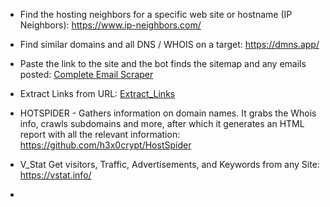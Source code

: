 
* Find the hosting neighbors for a specific web site or hostname (IP Neighbors): https://www.ip-neighbors.com/

*  Find similar domains and all DNS / WHOIS on a target: https://dmns.app/

* Paste the link to the site and the bot finds the sitemap and any emails posted: [Complete Email Scraper](https://freemailscraper.herokuapp.com/search-complete-website?link=https%3A%2F%2Ftherecap.org%2Fdatabases%2F)

* Extract Links from URL: [Extract_Links](https://hackertarget.com/extract-links/)

* HOTSPIDER - Gathers information on domain names. It grabs the Whois info, crawls subdomains and more, after which it generates an HTML report with all the relevant information: https://github.com/h3x0crypt/HostSpider

* V_Stat Get visitors, Traffic, Advertisements, and Keywords from any Site: https://vstat.info/

*
